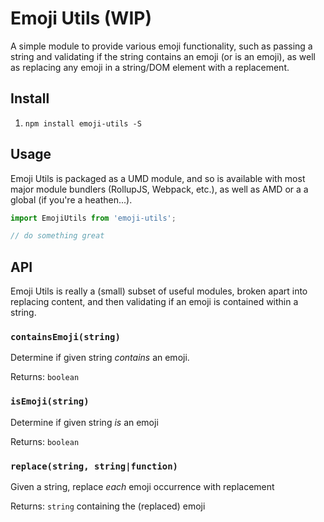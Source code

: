 # Emoji Utils (WIP)

A simple module to provide various emoji functionality, such as passing a string and validating if the string contains an emoji (or is an emoji), as well as replacing any emoji in a string/DOM element with a replacement.

## Install

1. `npm install emoji-utils -S`

## Usage

Emoji Utils is packaged as a UMD module, and so is available with most major module bundlers (RollupJS, Webpack, etc.), as well as AMD or a a global (if you're a heathen...).

```javascript
import EmojiUtils from 'emoji-utils';

// do something great
```

## API

Emoji Utils is really a (small) subset of useful modules, broken apart into replacing content, and then validating if an emoji is contained within a string.

### `containsEmoji(string)`

Determine if given string _contains_ an emoji.

Returns: `boolean`

### `isEmoji(string)`

Determine if given string _is_ an emoji

Returns: `boolean`

### `replace(string, string|function)`

Given a string, replace _each_ emoji occurrence with replacement

Returns: `string` containing the (replaced) emoji
